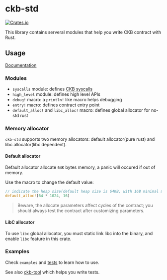# ckb-std
[![Crates.io](https://img.shields.io/crates/v/ckb-std.svg)](https://crates.io/crates/ckb-std) 

This library contains serveral modules that help you write CKB contract with Rust.

## Usage

[Documentation](https://justjjy.com/ckb-std/riscv64imac-unknown-none-elf/doc/ckb_std/index.html)

### Modules

* `syscalls` module: defines [CKB syscalls](https://github.com/nervosnetwork/rfcs/blob/master/rfcs/0009-vm-syscalls/0009-vm-syscalls.md)
* `high_level` module: defines high level APIs
* `debug!` macro: a `println!` like macro helps debugging
* `entry!` macro: defines contract entry point
* `default_alloc!` and `libc_alloc!` macro: defines global allocator for no-std rust

### Memory allocator

`ckb-std` supports two memory allocators: default allocator(pure rust) and libc allocator(libc dependent).

#### Default allocator

Default allocator allocate `64K` bytes memory, a panic will occured if out of memory.

Use the macro to change the default value:

``` rust
// indicate the heap size(default heap size is 64KB, with 16B minimal memory block)
default_alloc!(64 * 1024, 16)
```

> Beware, the allocate parameters affect cycles of the contract; you should always test the contract after customizing parameters.


#### LibC allocator

To use `libc` global allocator, you must static link libc into the binary, and enable `libc` feature in this crate.

### Examples

Check `examples` and [tests](https://github.com/jjyr/ckb-std/blob/master/test/contract/src/main.rs) to learn how to use.

See also [ckb-tool](https://github.com/jjyr/ckb-tool) which helps you write tests.

